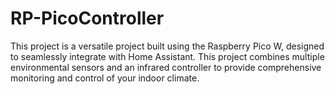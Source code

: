 # RP-PicoController
This project is a versatile project built using the Raspberry Pico W, designed to seamlessly integrate with Home Assistant. This project combines multiple environmental sensors and an infrared controller to provide comprehensive monitoring and control of your indoor climate.
